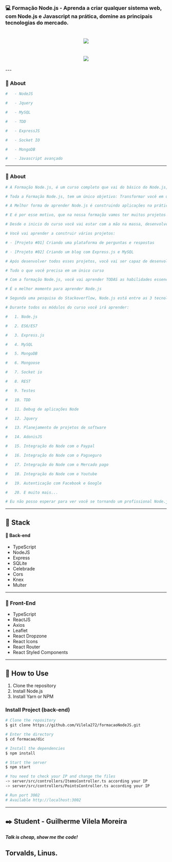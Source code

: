 ### :computer: Formação Node.js - Aprenda a criar qualquer sistema web, com Node.js e Javascript na prática, domine as principais tecnologias do mercado.

<h1 align="center">
    <img src="https://i.ibb.co/jbdkx5k/nodejs-logo.png">
</h1>
<h1 align="center">
    <img src="https://i.ibb.co/RP3H19M/nodejs-2-562x3092x-op.png">
</h1>
---

### :scroll: About
```bash
#   - NodeJS

#   - Jquery

#   - MySQL

#   - TDD

#   - ExpressJS

#   - Socket IO

#   - MongoDB

#   - Javascript avançado
```
---
### :scroll: About
```bash
# A Formação Node.js, é um curso completo que vai do básico do Node.js, se aprofundado bastante no desenvolvimento web com Javascript para o back-end, com bibliotecas como Express.js, e bancos de dados como MongoDB e MySQL.

# Toda a Formação Node.js, tem um único objetivo: Transformar você em um desenvolvedor Node completo, que é capaz de desenvolver, testar e fazer deploy de aplicações reais.

# A Melhor forma de aprender Node.js é construindo aplicações na prática.

# E é por esse motivo, que na nossa formação vamos ter muitos projetos práticos que serão ensinados do zero.

# Desde o inicio do curso você vai estar com a mão na massa, desenvolvendo todos os tipos de projetos web com o Node.js e Javascript. Isso vai te dar experiência prática necessária para desenvolver seus próprios projetos.

# Você vai aprender a construir vários projetos:

# · [Projeto #01] Criando uma plataforma de perguntas e respostas

# · [Projeto #02] Criando um blog com Express.js e MySQL

# Após desenvolver todos esses projetos, você vai ser capaz de desenvolver qualquer tipo de aplicação web com Node.js e Javascript.

# Tudo o que você precisa em um único curso

# Com a formação Node.js, você vai aprender TODAS as habilidades essenciais para construção de qualquer aplicação web real. Tudo em um único curso.

# É o melhor momento para aprender Node.js

# Segunda uma pesquisa do Stackoverflow, Node.js está entre as 3 tecnologias back-end mais populares do mundo. Com muitas vagas de empregos disponíveis, com salários que chegam até 10.000 R$ por mês.

# Durante todos os módulos do curso você irá aprender:

#   1. Node.js

#   2. ES6/ES7

#   3. Express.js

#   4. MySQL

#   5. MongoDB

#   6. Mongoose

#   7. Socket io

#   8. REST

#   9. Testes

#   10. TDD

#   11. Debug de aplicações Node

#   12. Jquery

#   13. Planejamento de projetos de software

#   14. AdonisJS

#   15. Integração do Node com o Paypal

#   16. Integração do Node com o Pagseguro

#   17. Integração do Node com o Mercado pago

#   18. Integração do Node com o Youtube

#   19. Autenticação com Facebook e Google

#   20. E muito mais...

# Eu não posso esperar para ver você se tornando um profissional Node.js!
```
---

## :rocket: Stack

#### :japanese_ogre: Back-end
- TypeScript
- NodeJS
- Express
- SQLite
- Celebrade
- Cors
- Knex
- Multer
---
### :nail_care: Front-End
- TypeScript
- ReactJS
- Axios
- Leaflet
- React Dropzone
- React Icons
- React Router
- React Styled Components
---

## :wave: How to Use
1. Clone the repository
2. Install Node.js
3. Install Yarn or NPM

### Install Project (back-end)

```bash
# Clone the repository
$ git clone https://github.com/Vilela272/formacaoNodeJS.git

# Enter the directory
$ cd formacao/dic

# Install the dependencies
$ npm install

# Start the server
$ npm start

# You need to check your IP and change the files 
-> server/src/controllers/ItemsController.ts according your IP
-> server/src/controllers/PointsController.ts according your IP

# Run port 3002
# Available http://localhost:3002
```
---

## :black_nib: Student - Guilherme Vilela Moreira

##### Talk is cheap, show me the code!
Torvalds, Linus.
---